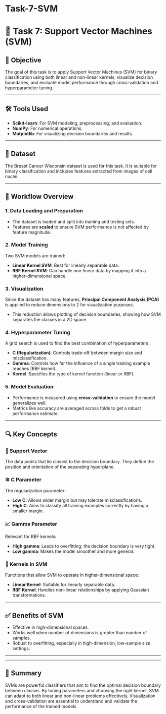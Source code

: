 # Task-7-SVM

# 🧠 Task 7: Support Vector Machines (SVM)

## 🎯 Objective
The goal of this task is to apply Support Vector Machines (SVM) for binary classification using both linear and non-linear kernels, visualize decision boundaries, and evaluate model performance through cross-validation and hyperparameter tuning.

---

## 🛠️ Tools Used
- **Scikit-learn**: For SVM modeling, preprocessing, and evaluation.
- **NumPy**: For numerical operations.
- **Matplotlib**: For visualizing decision boundaries and results.

---

## 🧪 Dataset
The Breast Cancer Wisconsin dataset is used for this task. It is suitable for binary classification and includes features extracted from images of cell nuclei.

---

## 🔄 Workflow Overview

### 1. **Data Loading and Preparation**
- The dataset is loaded and split into training and testing sets.
- Features are **scaled** to ensure SVM performance is not affected by feature magnitude.

### 2. **Model Training**
Two SVM models are trained:
- **Linear Kernel SVM**: Best for linearly separable data.
- **RBF Kernel SVM**: Can handle non-linear data by mapping it into a higher-dimensional space.

### 3. **Visualization**
Since the dataset has many features, **Principal Component Analysis (PCA)** is applied to reduce dimensions to 2 for visualization purposes.
- This reduction allows plotting of decision boundaries, showing how SVM separates the classes in a 2D space.

### 4. **Hyperparameter Tuning**
A grid search is used to find the best combination of hyperparameters:
- **C (Regularization)**: Controls trade-off between margin size and misclassification.
- **Gamma**: Controls how far the influence of a single training example reaches (RBF kernel).
- **Kernel**: Specifies the type of kernel function (linear or RBF).

### 5. **Model Evaluation**
- Performance is measured using **cross-validation** to ensure the model generalizes well.
- Metrics like accuracy are averaged across folds to get a robust performance estimate.

---

## 🔍 Key Concepts

### 🧱 Support Vector
The data points that lie closest to the decision boundary. They define the position and orientation of the separating hyperplane.

### ⚙️ C Parameter
The regularization parameter:
- **Low C**: Allows wider margin but may tolerate misclassifications.
- **High C**: Aims to classify all training examples correctly by having a smaller margin.

### 📈 Gamma Parameter
Relevant for RBF kernels:
- **High gamma**: Leads to overfitting; the decision boundary is very tight.
- **Low gamma**: Makes the model smoother and more general.

### 🔗 Kernels in SVM
Functions that allow SVM to operate in higher-dimensional space:
- **Linear Kernel**: Suitable for linearly separable data.
- **RBF Kernel**: Handles non-linear relationships by applying Gaussian transformations.

---

## ✅ Benefits of SVM
- Effective in high-dimensional spaces.
- Works well when number of dimensions is greater than number of samples.
- Robust to overfitting, especially in high-dimension, low-sample size settings.

---



---

## 📌 Summary
SVMs are powerful classifiers that aim to find the optimal decision boundary between classes. By tuning parameters and choosing the right kernel, SVM can adapt to both linear and non-linear problems effectively. Visualization and cross-validation are essential to understand and validate the performance of the trained models.
